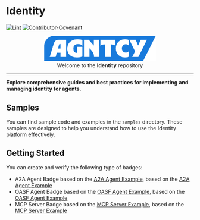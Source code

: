 # Identity

[![Lint](https://github.com/cisco-eti/pyramid/actions/workflows/lint.yml/badge.svg?branch=main)](https://github.com/marketplace/actions/super-linter)
[![Contributor-Covenant](https://img.shields.io/badge/Contributor%20Covenant-2.1-fbab2c.svg)](CODE_OF_CONDUCT.md)

<p align="center">
  <a href="https://agntcy.org">
    <picture>
      <source media="(prefers-color-scheme: dark)" srcset="img/_logo-Agntcy_White@2x.png" width="300">
      <img alt="" src="img/_logo-Agntcy_FullColor@2x.png" width="300">
    </picture>
  </a>
  <br />
  <caption>Welcome to the <b>Identity</b> repository</caption>
</p>

---

**Explore comprehensive guides and best practices for implementing and managing identity for agents.**

## Samples

You can find sample code and examples in the `samples` directory.
These samples are designed to help you understand how to use the Identity platform effectively.

## Getting Started

You can create and verify the following type of badges:

- A2A Agent Badge based on the [A2A Agent Example](samples/agent/a2a), based on the [A2A Agent Example](https://github.com/google/A2A/blob/main/samples/python/agents/langgraph)
- OASF Agent Badge based on the [OASF Agent Example](samples/agent/oasf), based on the [OASF Agent Example](https://hub.agntcy.org/)
- MCP Server Badge based on the [MCP Server Example](samples/mcp), based on the [MCP Server Example](https://github.com/google/A2A/blob/main/samples/python/agents/langgraph)
